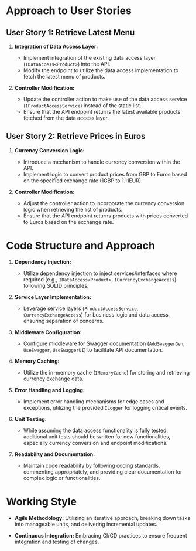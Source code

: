 # Approach to User Stories

## User Story 1: Retrieve Latest Menu

1. **Integration of Data Access Layer:**
    - Implement integration of the existing data access layer (`IDataAccess<Product>`) into the API.
    - Modify the endpoint to utilize the data access implementation to fetch the latest menu of products.
    
2. **Controller Modification:**
    - Update the controller action to make use of the data access service (`IProductAccessService`) instead of the static list.
    - Ensure that the API endpoint returns the latest available products fetched from the data access layer.

## User Story 2: Retrieve Prices in Euros

1. **Currency Conversion Logic:**
    - Introduce a mechanism to handle currency conversion within the API.
    - Implement logic to convert product prices from GBP to Euros based on the specified exchange rate (1GBP to 1.11EUR).

2. **Controller Modification:**
    - Adjust the controller action to incorporate the currency conversion logic when retrieving the list of products.
    - Ensure that the API endpoint returns products with prices converted to Euros based on the exchange rate.

# Code Structure and Approach

1. **Dependency Injection:**
    - Utilize dependency injection to inject services/interfaces where required (e.g., `IDataAccess<Product>`, `ICurrencyExchangeAccess`) following SOLID principles.
  
2. **Service Layer Implementation:**
    - Leverage service layers (`ProductAccessService`, `CurrencyExchangeAccess`) for business logic and data access, ensuring separation of concerns.
  
3. **Middleware Configuration:**
    - Configure middleware for Swagger documentation (`AddSwaggerGen`, `UseSwagger`, `UseSwaggerUI`) to facilitate API documentation.
  
4. **Memory Caching:**
    - Utilize the in-memory cache (`IMemoryCache`) for storing and retrieving currency exchange data.

5. **Error Handling and Logging:**
    - Implement error handling mechanisms for edge cases and exceptions, utilizing the provided `ILogger` for logging critical events.
  
6. **Unit Testing:**
    - While assuming the data access functionality is fully tested, additional unit tests should be written for new functionalities, especially currency conversion and endpoint modifications.
  
7. **Readability and Documentation:**
    - Maintain code readability by following coding standards, commenting appropriately, and providing clear documentation for complex logic or functionalities.

# Working Style

- **Agile Methodology:** Utilizing an iterative approach, breaking down tasks into manageable units, and delivering incremental updates.

- **Continuous Integration:** Embracing CI/CD practices to ensure frequent integration and testing of changes.

